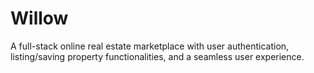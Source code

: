 # Willow
A full-stack online real estate marketplace with user authentication, listing/saving property functionalities, and a seamless user experience.

